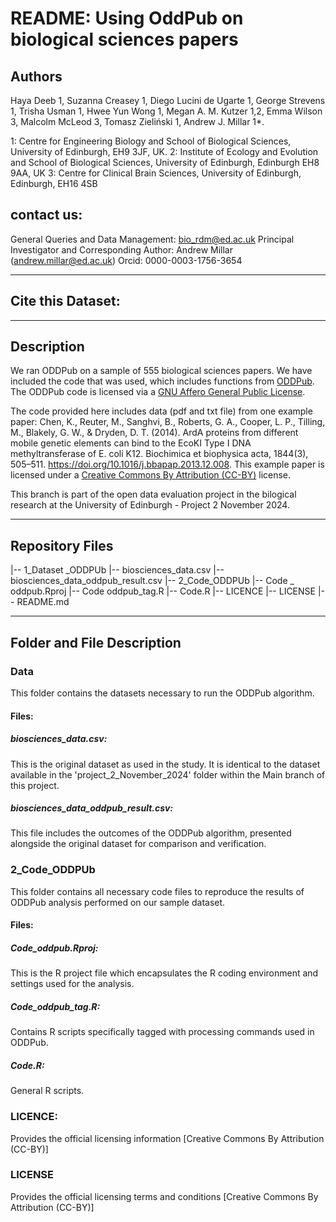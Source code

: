 # README: Using OddPub on biological sciences papers

## Authors
Haya Deeb 1, Suzanna Creasey 1, Diego Lucini de Ugarte 1, George Strevens 1, Trisha Usman 1, Hwee Yun Wong 1, Megan A. M. Kutzer 1,2, Emma Wilson 3, Malcolm McLeod 3, Tomasz Zieliński 1, Andrew J. Millar 1*. 

1: Centre for Engineering Biology and School of Biological Sciences, University of Edinburgh, EH9 3JF, UK. 
2: Institute of Ecology and Evolution and School of Biological Sciences, University of Edinburgh, Edinburgh EH8 9AA, UK 
3: Centre for Clinical Brain Sciences, University of Edinburgh, Edinburgh, EH16 4SB 

## contact us:
General Queries and Data Management: bio_rdm@ed.ac.uk 
Principal Investigator and Corresponding Author: 
Andrew Millar (andrew.millar@ed.ac.uk) Orcid: 0000-0003-1756-3654

------------------------------------------------------------------
## Cite this Dataset: 

------------------------------------------------------------------
## Description 
We ran ODDPub on a sample of 555 biological sciences papers. We have included the code that was used, which includes functions from [ODDPub](https://github.com/quest-bih/oddpub). The ODDPub code is licensed via a [GNU Affero General Public License](https://github.com/quest-bih/oddpub?tab=AGPL-3.0-1-ov-file#readme).

The code provided here includes data (pdf and txt file) from one example paper: Chen, K., Reuter, M., Sanghvi, B., Roberts, G. A., Cooper, L. P., Tilling, M., Blakely, G. W., & Dryden, D. T. (2014). ArdA proteins from different mobile genetic elements can bind to the EcoKI Type I DNA methyltransferase of E. coli K12. Biochimica et biophysica acta, 1844(3), 505–511. https://doi.org/10.1016/j.bbapap.2013.12.008. This example paper is licensed under a [Creative Commons By Attribution (CC-BY)](https://creativecommons.org/licenses/by/4.0/deed.en) license.

This branch is part of the open data evaluation project in the bilogical research at the University of Edinburgh - Project 2 November 2024.

------------------------------------------------------------------

## Repository Files
|-- 1_Dataset _ODDPUb
     |-- biosciences_data.csv
     |-- biosciences_data_oddpub_result.csv
|-- 2_Code_ODDPUb
     |-- Code _ oddpub.Rproj
     |-- Code oddpub_tag.R
     |-- Code.R
|-- LICENCE
|-- LICENSE
|-- README.md


------------------------------------------------------------------

## Folder and File Description
### Data
This folder contains the datasets necessary to run the ODDPub algorithm.

#### Files:
##### biosciences_data.csv: 
This is the original dataset as used in the study. It is identical to the dataset available in the 'project_2_November_2024' folder within the Main branch of this project.
##### biosciences_data_oddpub_result.csv: 
This file includes the outcomes of the ODDPub algorithm, presented alongside the original dataset for comparison and verification.

### 2_Code_ODDPUb
This folder contains all necessary code files to reproduce the results of ODDPub analysis performed on our sample dataset.

#### Files:
##### Code_oddpub.Rproj: 
This is the R project file which encapsulates the R coding environment and settings used for the analysis.
##### Code_oddpub_tag.R: 
Contains R scripts specifically tagged with processing commands used in ODDPub.
##### Code.R: 
General R scripts.

### LICENCE:
 Provides the official licensing information [Creative Commons By Attribution (CC-BY)]
### LICENSE
Provides the official licensing terms and conditions [Creative Commons By Attribution (CC-BY)]
